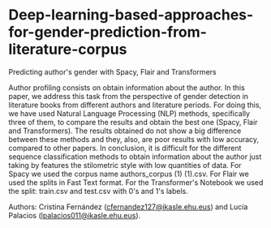 # Deep-learning-based-approaches-for-gender-prediction-from-literature-corpus
Predicting author's gender with Spacy, Flair and Transformers

Author profiling consists on obtain information about the author. In this paper, we address this task from the perspective of gender detection in literature books from different authors and literature periods. For doing this, we have used Natural Language Processing (NLP) methods, specifically three of them, to compare the results and obtain the best one (Spacy, Flair and Transformers). The results obtained do not show a big difference between these methods and they, also, are poor results with low accuracy, compared to other papers. In conclusion, it is difficult for the different sequence classification methods to obtain information about the author just taking by features the stilometric style with low quantities of data.
For Spacy we used the corpus name authors_corpus (1) (1).csv.
For Flair we used the splits in Fast Text format.
For the Transformer's Notebook we used the split: train.csv and test.csv with 0's and 1's labels.


Authors: Cristina Fernández (cfernandez127@ikasle.ehu.eus) and Lucía Palacios (lpalacios011@ikasle.ehu.eus).
